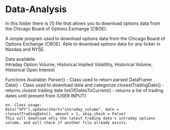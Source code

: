 # Data-Analysis

In this folder there is (1) file that allows you to download options data from the Chicago Board of Options Exchange (CBOE).

A simple program used to download options data from
the Chicago Board of Options Exchange (CBOE).
Able to download options data for any ticker in 
Nasdaq and NYSE.

Data available:   
        Intraday Option Volume,
	      Historical Implied Volatility,
		    Historical Volume,
			  Historical Open Interest


 Functions Available:
  Parser() 		- Class used to return parsed DataFrame
	Data() 			- Class used to download data and categorize 
 	closestTradingDate() 	- returns closest trading date
	listOfDatesToCurrent() 	- returns a list of trading dates until present from (USER INPUT)

	ex. Class usage:
	Data("SPY").update(chart="intraday_volume", date = closestTradingDate(), amount = 1, skip_check = False)
	This will download only the latest trading date's intraday options volume, and will check if another file already exists.
